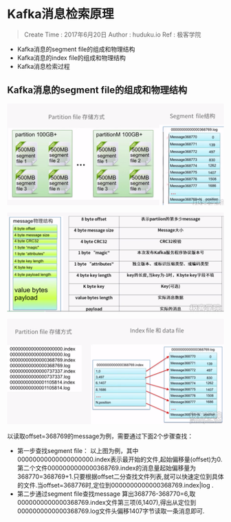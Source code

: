 
# Kafka消息检索原理

> Create Time : 2017年6月20日 Author : huduku.io Ref : 极客学院

* Kafka消息的segment file的组成和物理结构
* Kafka消息的index file的组成和物理结构
* Kafka消息检索过程


## Kafka消息的segment file的组成和物理结构

![Kafka-segment-file](./Kafka-segment-file.png)

![Kafka-segmentfile-msg](./Kafka-segmentfile-msg.png)

![Kafka-msg-组织](./Kafka-msg-组织.png)

以读取offset=368769的message为例，需要通过下面2个步骤查找：
* 第一步查找segment file：
以上图为例，其中00000000000000000000.index表示最开始的文件,起始偏移量(offset)为0.第二个文件0000000000000368769.index的消息量起始偏移量为368770=368769+1.只要根据offset二分查找文件列表,就可以快速定位到具体的文件.当offset=368776时,定位到0000000000000368769.index|log . 
* 第二步通过segment file查找message
算出368776-368770=6,取0000000000000368769.index文件第三项(6,1407),得出从定位到0000000000000368769.log文件头偏移1407字节读取一条消息即可.






